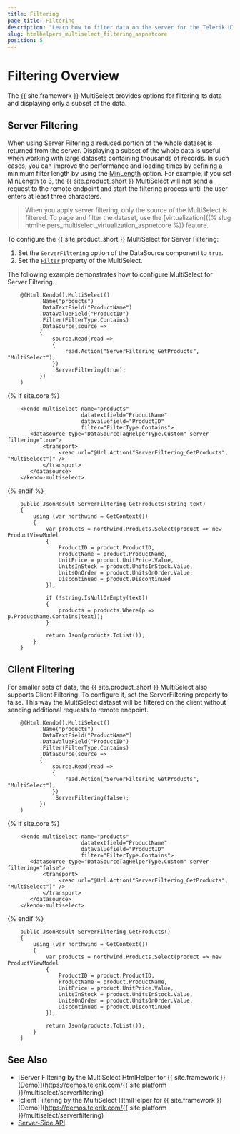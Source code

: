 ```yaml
---
title: Filtering
page_title: Filtering
description: "Learn how to filter data on the server for the Telerik UI MultiSelect component for {{ site.framework }}."
slug: htmlhelpers_multiselect_filtering_aspnetcore
position: 5
---
```


# Filtering Overview

The {{ site.framework }} MultiSelect provides options for filtering its data and displaying only a subset of the data.

## Server Filtering

When using Server Filtering a reduced portion of the whole dataset is returned from the server. Displaying a subset of the whole data is useful when working with large datasets containing thousands of records. In such cases, you can improve the performance and loading times by defining a minimum filter length by using the [MinLength](/api/Kendo.Mvc.UI.Fluent/MultiSelectBuilder#minlengthsystemdouble) option. For example, if you set MinLength to 3, the {{ site.product_short }} MultiSelect will not send a request to the remote endpoint and start the filtering process until the user enters at least three characters.

> When you apply server filtering, only the source of the MultiSelect is filtered. To page and filter the dataset, use the [virtualization]({% slug htmlhelpers_multiselect_virtualization_aspnetcore %}) feature.

To configure the {{ site.product_short }} MultiSelect for Server Filtering:

1. Set the `ServerFiltering` option of the DataSource component to `true`.
1. Set the [`Filter`](/api/Kendo.Mvc.UI.Fluent/MultiSelectBuilder#filterkendomvcuifiltertype) property of the MultiSelect.

The following example demonstrates how to configure MultiSelect for Server Filtering.

```HtmlHelper
    @(Html.Kendo().MultiSelect()
          .Name("products")
          .DataTextField("ProductName")
          .DataValueField("ProductID")
          .Filter(FilterType.Contains)
          .DataSource(source =>
          {
              source.Read(read =>
              {
                  read.Action("ServerFiltering_GetProducts", "MultiSelect");
              })
              .ServerFiltering(true);
          })
    )
```
{% if site.core %}
```TagHelper
    <kendo-multiselect name="products"
                       datatextfield="ProductName"
                       datavaluefield="ProductID"
                       filter="FilterType.Contains">
       <datasource type="DataSourceTagHelperType.Custom" server-filtering="true">
           <transport>
                <read url="@Url.Action("ServerFiltering_GetProducts", "MultiSelect")" />
           </transport>
       </datasource>
    </kendo-multiselect>
```
{% endif %}
```Controller
    public JsonResult ServerFiltering_GetProducts(string text)
    {
        using (var northwind = GetContext())
        {
            var products = northwind.Products.Select(product => new ProductViewModel
            {
                ProductID = product.ProductID,
                ProductName = product.ProductName,
                UnitPrice = product.UnitPrice.Value,
                UnitsInStock = product.UnitsInStock.Value,
                UnitsOnOrder = product.UnitsOnOrder.Value,
                Discontinued = product.Discontinued
            });

            if (!string.IsNullOrEmpty(text))
            {
                products = products.Where(p => p.ProductName.Contains(text));
            }

            return Json(products.ToList());
        }
    }
```

## Client Filtering

For smaller sets of data, the {{ site.product_short }} MultiSelect also supports Client Filtering. To configure it, set the ServerFiltering property to false. This way the MultiSelect dataset will be filtered on the client without sending additional requests to remote endpoint.

```HtmlHelper
    @(Html.Kendo().MultiSelect()
          .Name("products")
          .DataTextField("ProductName")
          .DataValueField("ProductID")
          .Filter(FilterType.Contains)
          .DataSource(source =>
          {
              source.Read(read =>
              {
                  read.Action("ServerFiltering_GetProducts", "MultiSelect");
              })
              .ServerFiltering(false);
          })
    )
```
{% if site.core %}
```TagHelper
    <kendo-multiselect name="products"
                       datatextfield="ProductName"
                       datavaluefield="ProductID"
                       filter="FilterType.Contains">
       <datasource type="DataSourceTagHelperType.Custom" server-filtering="false">
           <transport>
                <read url="@Url.Action("ServerFiltering_GetProducts", "MultiSelect")" />
           </transport>
       </datasource>
    </kendo-multiselect>
```
{% endif %}
```Controller
    public JsonResult ServerFiltering_GetProducts()
    {
        using (var northwind = GetContext())
        {
            var products = northwind.Products.Select(product => new ProductViewModel
            {
                ProductID = product.ProductID,
                ProductName = product.ProductName,
                UnitPrice = product.UnitPrice.Value,
                UnitsInStock = product.UnitsInStock.Value,
                UnitsOnOrder = product.UnitsOnOrder.Value,
                Discontinued = product.Discontinued
            });

            return Json(products.ToList());
        }
    }
```

## See Also

* [Server Filtering by the MultiSelect HtmlHelper for {{ site.framework }} (Demo)](https://demos.telerik.com/{{ site.platform }}/multiselect/serverfiltering)
* [client Filtering by the MultiSelect HtmlHelper for {{ site.framework }} (Demo)](https://demos.telerik.com/{{ site.platform }}/multiselect/serverfiltering)
* [Server-Side API](/api/multiselect)

